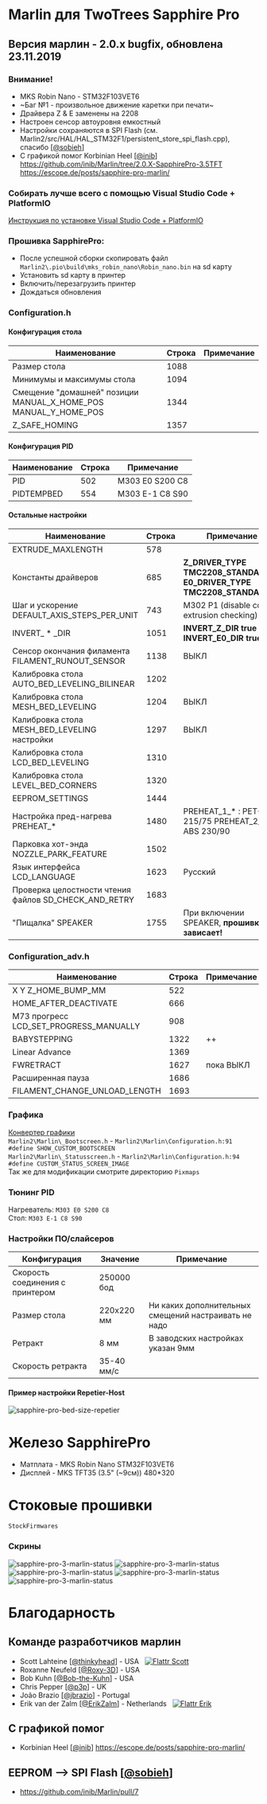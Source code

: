 # Marlin для TwoTrees Sapphire Pro
## Версия марлин - 2.0.x bugfix, обновлена 23.11.2019

### Внимание!
 - MKS Robin Nano - STM32F103VET6
 - ~Баг №1 - произвольное движение каретки при печати~
 - Драйвера Z & E заменены на 2208
 - Настроен сенсор автоуровня емкостный
 - Настройки сохраняются в SPI Flash (см. Marlin2/src/HAL/HAL_STM32F1/persistent_store_spi_flash.cpp), спасибо [[@sobieh](https://github.com/sobieh)]
 - С графикой помог Korbinian Heel [[@inib](https://github.com/inib)] https://github.com/inib/Marlin/tree/2.0.X-SapphirePro-3.5TFT https://escope.de/posts/sapphire-pro-marlin/

### Собирать лучше всего с помощью Visual Studio Code + PlatformIO
[Инструкция по установке Visual Studio Code + PlatformIO](https://docs.platformio.org/en/latest/ide/vscode.html)<br/>

### Прошивка SapphirePro:
* После успешной сборки скопировать файл `Marlin2\.pio\build\mks_robin_nano\Robin_nano.bin` на sd карту
* Установить sd карту в принтер
* Включить/перезагрузить принтер
* Дождаться обновления

### Configuration.h
#### Конфигурация стола
  Наименование                                                      |Строка |Примечание
  ------------------------------------------------------------------|-------|----------
  Размер стола                                                      |   1088|
  Минимумы и максимумы стола                                        |   1094|
  Смещение "домашней" позиции MANUAL_X_HOME_POS MANUAL_Y_HOME_POS   |   1344|
  Z_SAFE_HOMING                                                     |   1357|
#### Конфигурация PID
  Наименование                                                      |Строка |Примечание
  ------------------------------------------------------------------|-------|----------
  PID                                                               |    502|M303 E0 S200 C8
  PIDTEMPBED                                                        |    554|M303 E-1 C8 S90
#### Остальные настройки
  Наименование                                                      |Строка |Примечание
  ------------------------------------------------------------------|-------|----------
  EXTRUDE_MAXLENGTH                                                 |    578|
  Константы драйверов                                               |    685|**Z_DRIVER_TYPE  TMC2208_STANDALONE** **E0_DRIVER_TYPE TMC2208_STANDALONE**
  Шаг и ускорение DEFAULT_AXIS_STEPS_PER_UNIT                       |    743|M302 P1 (disable cold extrusion checking)
  INVERT_ * _DIR                                                    |   1051|**INVERT_Z_DIR true** **INVERT_E0_DIR true**
  Сенсор окончания филамента FILAMENT_RUNOUT_SENSOR                 |   1138|ВЫКЛ
  Калибровка стола AUTO_BED_LEVELING_BILINEAR                       |   1202|
  Калибровка стола MESH_BED_LEVELING                                |   1204|ВЫКЛ
  Калибровка стола MESH_BED_LEVELING настройки                      |   1297|ВЫКЛ
  Калибровка стола LCD_BED_LEVELING                                 |   1310|
  Калибровка стола LEVEL_BED_CORNERS                                |   1320|
  EEPROM_SETTINGS                                                   |   1444|
  Настройка пред-нагрева PREHEAT_*                                  |   1480|PREHEAT_1_* : PET-G 215/75 PREHEAT_2_* : ABS 230/90
  Парковка хот-энда NOZZLE_PARK_FEATURE                             |   1502|
  Язык интерфейса LCD_LANGUAGE                                      |   1623|Русский
  Проверка целостности чтения файлов SD_CHECK_AND_RETRY             |   1683|
  "Пищалка" SPEAKER                                                 |   1755|При включении SPEAKER, **прошивка зависает!**
  
  
### Configuration_adv.h
  Наименование                                                      |Строка |Примечание
  ------------------------------------------------------------------|-------|----------
  X Y Z_HOME_BUMP_MM                                                |    522|
  HOME_AFTER_DEACTIVATE                                             |    666|
  M73 прогресс LCD_SET_PROGRESS_MANUALLY                            |    908|
  BABYSTEPPING                                                      |   1322|++
  Linear Advance                                                    |   1369|
  FWRETRACT                                                         |   1627|пока ВЫКЛ
  Расширенная пауза                                                 |   1686|
  FILAMENT_CHANGE_UNLOAD_LENGTH                                     |   1693|

### Графика
[Конвертер графики](http://marlinfw.org/tools/u8glib/converter.html)<br/>
`Marlin2\Marlin\_Bootscreen.h` - `Marlin2\Marlin\Configuration.h:91 #define SHOW_CUSTOM_BOOTSCREEN`<br/>
`Marlin2\Marlin\_Statusscreen.h` - `Marlin2\Marlin\Configuration.h:94 #define CUSTOM_STATUS_SCREEN_IMAGE`<br/>
Так же для модификации смотрите директорию `Pixmaps`<br/>

### Тюнинг PID
Нагреватель: `M303 E0 S200 C8`<br/>
Стол: `M303 E-1 C8 S90`<br/>

### Настройки ПО/слайсеров
  Конфигурация|Значение|Примечание
  ------------|----|------
  Скорость соединения с принтером|250000 бод|
  Размер стола|220х220 мм|Ни каких дополнительных смещений настраивать не надо
  Ретракт|8 мм|В заводских настройках указан 9мм
  Скорость ретракта|35-40 мм/c|

#### Пример настройки Repetier-Host
![sapphire-pro-bed-size-repetier](Docs/hints/sapphire-pro-bed-size-repetier.png?raw=true "Размер стола в Repetier-Host")

# Железо SapphirePro
 - Матплата - MKS Robin Nano STM32F103VET6
 - Дисплей - MKS TFT35 (3.5" (~9см)) 480*320<br/>

# Стоковые прошивки
`StockFirmwares`

### Скрины
![sapphire-pro-3-marlin-status](Docs/hints-3/boot1.jpg?raw=true)
![sapphire-pro-3-marlin-status](Docs/hints-3/boot2.jpg?raw=true)
![sapphire-pro-3-marlin-status](Docs/hints-3/status.jpg?raw=true)
![sapphire-pro-3-marlin-status](Docs/hints-3/menu.jpg?raw=true)
![sapphire-pro-3-marlin-status](Docs/hints-3/about.jpg?raw=true)

# Благодарность
## Команде разработчиков марлин
 - Scott Lahteine [[@thinkyhead](https://github.com/thinkyhead)] - USA &nbsp; [![Flattr Scott](http://api.flattr.com/button/flattr-badge-large.png)](https://flattr.com/submit/auto?user_id=thinkyhead&url=https://github.com/MarlinFirmware/Marlin&title=Marlin&language=&tags=github&category=software)
 - Roxanne Neufeld [[@Roxy-3D](https://github.com/Roxy-3D)] - USA
 - Bob Kuhn [[@Bob-the-Kuhn](https://github.com/Bob-the-Kuhn)] - USA
 - Chris Pepper [[@p3p](https://github.com/p3p)] - UK
 - João Brazio [[@jbrazio](https://github.com/jbrazio)] - Portugal
 - Erik van der Zalm [[@ErikZalm](https://github.com/ErikZalm)] - Netherlands &nbsp; [![Flattr Erik](http://api.flattr.com/button/flattr-badge-large.png)](https://flattr.com/submit/auto?user_id=ErikZalm&url=https://github.com/MarlinFirmware/Marlin&title=Marlin&language=&tags=github&category=software)
## С графикой помог
 - Korbinian Heel [[@inib](https://github.com/inib)] https://escope.de/posts/sapphire-pro-marlin/
## EEPROM --> SPI Flash [[@sobieh](https://github.com/sobieh)]
 - https://github.com/inib/Marlin/pull/7
 
